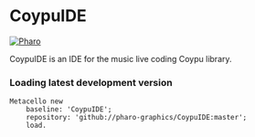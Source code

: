# CoypuIDE


<a href="https://www.pharo.org">
    <img alt="Pharo" src="https://img.shields.io/static/v1?style=for-the-badge&message=Pharo&color=3297d4&logo=Harbor&logoColor=FFFFFF&label=" />
</a>

CoypuIDE is an IDE for the music live coding Coypu library. 

### Loading latest development version

```Smalltalk
Metacello new
	baseline: 'CoypuIDE';
	repository: 'github://pharo-graphics/CoypuIDE:master';
	load.
 ```
